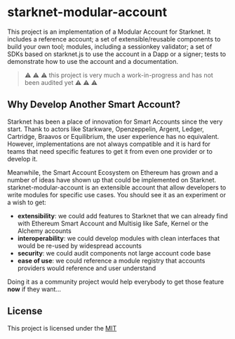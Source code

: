 # starknet-modular-account

This project is an implementation of a Modular Account for Starknet. It includes
a reference account; a set of extensible/reusable components to build your own
tool; modules, including a sessionkey validator; a set of SDKs based on 
starknet.js to use the account in a Dapp or a signer; tests to demonstrate
how to use the account and a documentation.

> ⚠️ ⚠️ ⚠️ this project is very much a work-in-progress and has not been
> audited yet ⚠️ ⚠️ ⚠️

## Why Develop Another Smart Account?

Starknet has been a place of innovation for Smart Accounts since the very start.
Thank to actors like Starkware, Openzeppelin, Argent, Ledger, Cartridge, Braavos
or Equilibrium, the user experience has no equivalent. However, implementations
are not always compatible and it is hard for teams that need specific features
to get it from even one provider or to develop it.

Meanwhile, the Smart Account Ecosystem on Ethereum has grown and a number of 
ideas have shown up that could be implemented on Starknet.
starknet-modular-account is an extensible account that allow developers to
write modules for specific use cases. You should see it as an experiment or
a wish to get:

- **extensibility**: we could add features to Starknet that we can already find
  with Ethereum Smart Account and Multisig like Safe, Kernel or the Alchemy
  accounts
- **interoperability**: we could develop modules with clean interfaces that
  would be re-used by widespread accounts
- **security**: we could audit components not large account code base
- **ease of use**: we could reference a module registry that accounts providers
  would reference and user understand

Doing it as a community project would help everybody to get those feature 
**now** if they want...

## License

This project is licensed under the [MIT](./docs/LICENSE.md)
